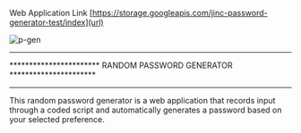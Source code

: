 
Web Application Link
[https://storage.googleapis.com/jinc-password-generator-test/index](url)

![p-gen](https://user-images.githubusercontent.com/93094930/204366451-fa6913b8-bde4-470a-8df5-d8eb7a6f245f.png)

************************************************************************
*********************** RANDOM PASSWORD GENERATOR **********************
************************************************************************

This random password generator is a web application that records 
input through a coded script and automatically generates a 
password based on your selected preference.
